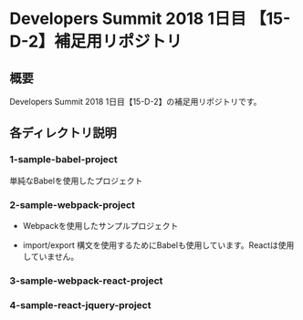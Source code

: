 # Developers Summit 2018 1日目 【15-D-2】補足用リポジトリ

## 概要

Developers Summit 2018 1日目【15-D-2】の補足用リポジトリです。


## 各ディレクトリ説明

### 1-sample-babel-project

単純なBabelを使用したプロジェクト


### 2-sample-webpack-project

 * Webpackを使用したサンプルプロジェクト

 * import/export 構文を使用するためにBabelも使用しています。Reactは使用していません。


### 3-sample-webpack-react-project



### 4-sample-react-jquery-project


